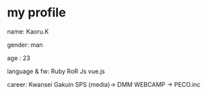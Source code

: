 # my profile 
 name: Kaoru.K
 
 gender: man

 age : 23

 language & fw: Ruby RoR Js vue.js

 career: Kwansei Gakuin SPS (media)→ DMM WEBCAMP → PECO.inc
